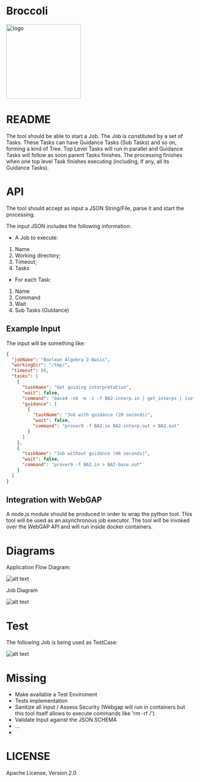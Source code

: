 # Broccoli

<img src="https://github.com/mcmartins/parallel-jobs/blob/master/docs/broccoli.png" alt="logo" width="200px" height="200px">

# README

The tool should be able to start a Job. The Job is constituted by a set of Tasks.
These Tasks can have Guidance Tasks (Sub Tasks) and so on, forming a kind of Tree.
Top Level Tasks will run in parallel and Guidance Tasks will follow as soon parent Tasks finishes.
The processing finishes when one top level Task finishes executing (including, if any, all its Guidance Tasks).

# API

The tool should accept as input a JSON String/File, parse it and start the processing.

The input JSON includes the following information:

* A Job to execute:
 1. Name
 2. Working directory;
 3. Timeout;
 4. Tasks

* For each Task:
 1. Name
 2. Command
 3. Wait
 4. Sub Tasks (Guidance)

## Example Input

The input will be something like:

```json
{
  "jobName": "Boolean Algebra 2-Basis",
  "workingDir": "/tmp/",
  "timeout": 60,
  "tasks": [
    {
      "taskName": "Get guiding interpretation",
      "wait": false,
      "command": "mace4 -n6 -m -1 -f BA2-interp.in | get_interps | isofilter ignore_constants wrap > BA2-interp.out",
      "guidance": [
        {
          "taskName": "Job with guidance (20 seconds)",
          "wait": false,
          "command": "prover9 -f BA2.in BA2-interp.out > BA2.out"
        }
      ]
    },
    {
      "taskName": "Job without guidance (46 seconds)",
      "wait": false,
      "command": "prover9 -f BA2.in > BA2-base.out"
    }
  ]
}
```

## Integration with WebGAP

A node.js module should be produced in order to wrap the python tool. This tool will be used as an asynchronous job executor.
The tool will be invoked over the WebGAP API and will run inside docker containers.

# Diagrams

Application Flow Diagram:

![alt text](https://github.com/mcmartins/parallel-jobs/blob/master/docs/flow.png)

Job Diagram

![alt text](https://github.com/mcmartins/parallel-jobs/blob/master/docs/job.png)

# Test

The following Job is being used as TestCase:

![alt text](https://github.com/mcmartins/parallel-jobs/blob/master/docs/test_job.png)

# Missing

* Make available a Test Enviroment
* Tests implementation
* Sanitize all input / Assess Security (Webgap will run in containers but this tool itself allows to execute commands like 'rm -rf /')
* Validate Input against the JSON SCHEMA
* ...
* 

# LICENSE

Apache License, Version 2.0
